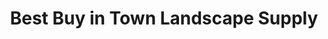 ---
title: "Best Buy in Town Landscape Supply"
url: /hillsboro/best-buy-in-town-landscape-supply/
shop: Garten-Center
---